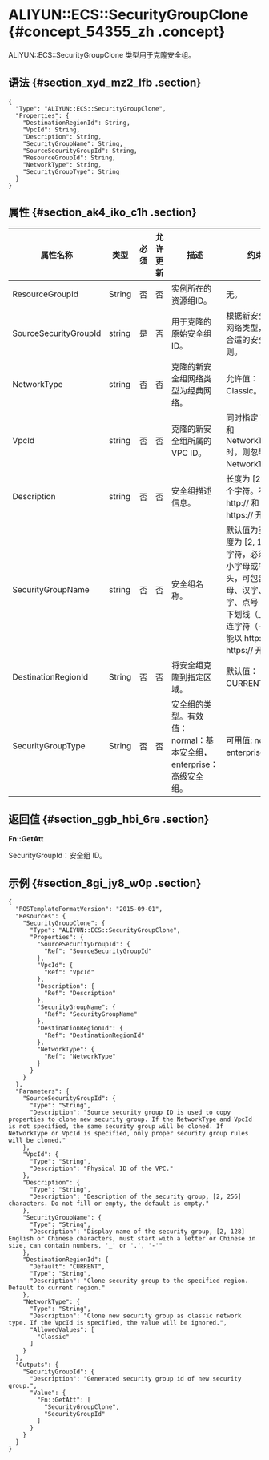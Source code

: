 # ALIYUN::ECS::SecurityGroupClone {#concept_54355_zh .concept}

ALIYUN::ECS::SecurityGroupClone 类型用于克隆安全组。

## 语法 {#section_xyd_mz2_lfb .section}

``` {#codeblock_yv5_li7_qrp .language-json}
{
  "Type": "ALIYUN::ECS::SecurityGroupClone",
  "Properties": {
    "DestinationRegionId": String,
    "VpcId": String,
    "Description": String,
    "SecurityGroupName": String,
    "SourceSecurityGroupId": String,
    "ResourceGroupId": String,
    "NetworkType": String,
    "SecurityGroupType": String
  }
}
```

## 属性 {#section_ak4_iko_c1h .section}

|属性名称|类型|必须|允许更新|描述|约束|
|----|--|--|----|--|--|
|ResourceGroupId|String|否|否|实例所在的资源组ID。|无。|
|SourceSecurityGroupId|string|是|否|用于克隆的原始安全组 ID。|根据新安全组的网络类型，克隆合适的安全组规则。|
|NetworkType|string|否|否|克隆的新安全组网络类型为经典网络。|允许值：Classic。|
|VpcId|string|否|否|克隆的新安全组所属的 VPC ID。|同时指定 VpcId 和 NetworkType 时，则忽略 NetworkType。|
|Description|string|否|否|安全组描述信息。|长度为 \[2, 256\] 个字符。不能以 http:// 和 https:// 开头。|
|SecurityGroupName|string|否|否|安全组名称。|默认值为空。长度为 \[2, 128\] 字符，必须以大小字母或中文开头，可包含字母、汉字、数字、点号（.）、下划线（\_）和连字符（-）。不能以 http:// 和 https:// 开头。|
|DestinationRegionId|String|否|否|将安全组克隆到指定区域。|默认值：CURRENT。|
|SecurityGroupType|String|否|否|安全组的类型。有效值：normal：基本安全组，enterprise：高级安全组。|可用值: normal, enterprise。|

## 返回值 {#section_ggb_hbi_6re .section}

**Fn::GetAtt**

SecurityGroupId：安全组 ID。

## 示例 {#section_8gi_jy8_w0p .section}

``` {#codeblock_3ck_4uz_q27 .language-json}
{
  "ROSTemplateFormatVersion": "2015-09-01",
  "Resources": {
    "SecurityGroupClone": {
      "Type": "ALIYUN::ECS::SecurityGroupClone",
      "Properties": {
        "SourceSecurityGroupId": {
          "Ref": "SourceSecurityGroupId"
        },
        "VpcId": {
          "Ref": "VpcId"
        },
        "Description": {
          "Ref": "Description"
        },
        "SecurityGroupName": {
          "Ref": "SecurityGroupName"
        },
        "DestinationRegionId": {
          "Ref": "DestinationRegionId"
        },
        "NetworkType": {
          "Ref": "NetworkType"
        }
      }
    }
  },
  "Parameters": {
    "SourceSecurityGroupId": {
      "Type": "String",
      "Description": "Source security group ID is used to copy properties to clone new security group. If the NetworkType and VpcId is not specified, the same security group will be cloned. If NetworkType or VpcId is specified, only proper security group rules will be cloned."
    },
    "VpcId": {
      "Type": "String",
      "Description": "Physical ID of the VPC."
    },
    "Description": {
      "Type": "String",
      "Description": "Description of the security group, [2, 256] characters. Do not fill or empty, the default is empty."
    },
    "SecurityGroupName": {
      "Type": "String",
      "Description": "Display name of the security group, [2, 128] English or Chinese characters, must start with a letter or Chinese in size, can contain numbers, '_' or '.', '-'"
    },
    "DestinationRegionId": {
      "Default": "CURRENT",
      "Type": "String",
      "Description": "Clone security group to the specified region. Default to current region."
    },
    "NetworkType": {
      "Type": "String",
      "Description": "Clone new security group as classic network type. If the VpcId is specified, the value will be ignored.",
      "AllowedValues": [
        "Classic"
      ]
    }
  },
  "Outputs": {
    "SecurityGroupId": {
      "Description": "Generated security group id of new security group.",
      "Value": {
        "Fn::GetAtt": [
          "SecurityGroupClone",
          "SecurityGroupId"
        ]
      }
    }
  }
}
```

